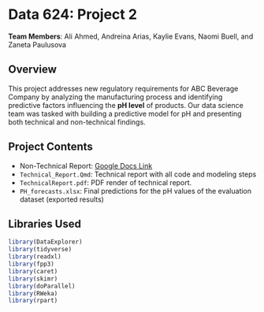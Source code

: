 # Data 624: Project 2

**Team Members**: Ali Ahmed, Andreina Arias, Kaylie Evans, Naomi Buell, and Zaneta Paulusova

## Overview

This project addresses new regulatory requirements for ABC Beverage Company by analyzing the manufacturing process and identifying predictive factors influencing the **pH level** of products. Our data science team was tasked with building a predictive model for pH and presenting both technical and non-technical findings.

## Project Contents

-   Non-Technical Report: [Google Docs Link](https://docs.google.com/document/d/1d8GVdmhSgmLv7RbIlDRXptjA4X7Tk-9nf_KX27u-PG4/edit?usp=sharing)
-   `Technical_Report.Qmd`: Technical report with all code and modeling steps
-   `TechnicalReport.pdf`: PDF render of technical report.
-   `PH_forecasts.xlsx`: Final predictions for the pH values of the evaluation dataset (exported results)

## Libraries Used

``` r
library(DataExplorer)
library(tidyverse)
library(readxl)
library(fpp3)
library(caret)
library(skimr)
library(doParallel)
library(RWeka)
library(rpart)
```
